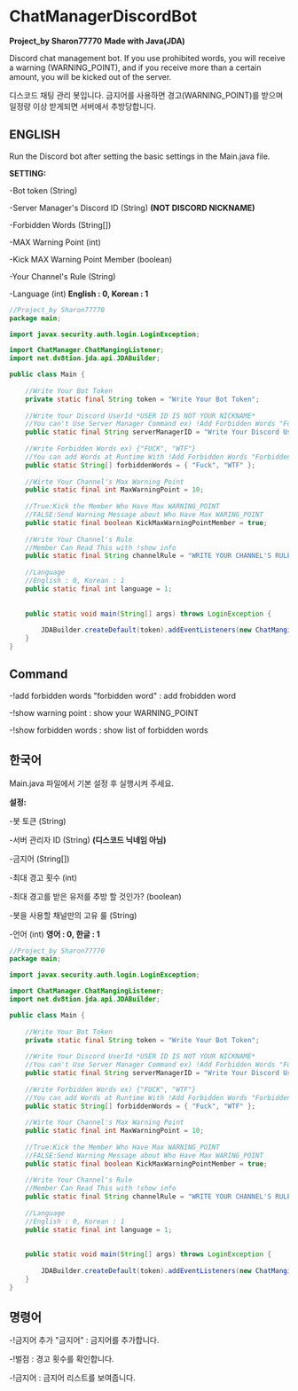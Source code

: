# ChatManagerDiscordBot

**Project_by Sharon77770**
**Made with Java(JDA)**

Discord chat management bot. If you use prohibited words, you will receive a warning (WARNING_POINT), and if you receive more than a certain amount, you will be kicked out of the server.

디스코드 채팅 관리 봇입니다. 금지어를 사용하면 경고(WARNING_POINT)를 받으며 일정량 이상 받게되면 서버에서 추방당합니다.


## ENGLISH

Run the Discord bot after setting the basic settings in the Main.java file.

**SETTING:**

-Bot token (String)

-Server Manager's Discord ID (String) **(NOT DISCORD NICKNAME)**

-Forbidden Words (String[])

-MAX Warning Point (int)

-Kick MAX Warning Point Member (boolean)

-Your Channel's Rule (String)

-Language (int) **English : 0, Korean : 1**


```java
//Project_by Sharon77770
package main;

import javax.security.auth.login.LoginException;

import ChatManager.ChatMangingListener;
import net.dv8tion.jda.api.JDABuilder;

public class Main {
	
	//Write Your Bot Token
	private static final String token = "Write Your Bot Token";
	
	//Write Your Discord UserId *USER ID IS NOT YOUR NICKNAME*
	//You can't Use Server Manager Command ex) !Add Forbidden Words "Forbidden Words"
	public static final String serverManagerID = "Write Your Discord User Id";
	
	//Write Forbidden Words ex) {"FUCK", "WTF"}
	//You can add Words at Runtime With !Add Forbidden Words "Forbidden Words"
	public static String[] forbiddenWords = { "Fuck", "WTF" };
	
	//Wirte Your Channel's Max Warning Point
	public static final int MaxWarningPoint = 10;
	
	//True:Kick the Member Who Have Max WARNING_POINT
	//FALSE:Send Warning Message about Who Have Max WARING_POINT
	public static final boolean KickMaxWarningPointMember = true;
	
	//Write Your Channel's Rule
	//Member Can Read This with !show info
	public static final String channelRule = "WRITE YOUR CHANNEL'S RULE";
	
	//Language
	//English : 0, Korean : 1
	public static final int language = 1;
	
	
	public static void main(String[] args) throws LoginException {
		
		JDABuilder.createDefault(token).addEventListeners(new ChatMangingListener()).build();
	}
}
```

## Command

-!add forbidden words "forbidden word" : add frobidden word

-!show warning point : show your WARNING_POINT

-!show forbidden words : show list of forbidden words

## 한국어

Main.java 파일에서 기본 설정 후 실행시켜 주세요.

**설정:**

-봇 토큰 (String)

-서버 관리자 ID (String) **(디스코드 닉네임 아님)**

-금지어 (String[])

-최대 경고 횟수 (int)

-최대 경고를 받은 유저를 추방 할 것인가? (boolean)

-봇을 사용할 채널만의 고유 룰 (String)

-언어 (int) **영어 : 0, 한글 : 1**

```java
//Project_by Sharon77770
package main;

import javax.security.auth.login.LoginException;

import ChatManager.ChatMangingListener;
import net.dv8tion.jda.api.JDABuilder;

public class Main {
	
	//Write Your Bot Token
	private static final String token = "Write Your Bot Token";
	
	//Write Your Discord UserId *USER ID IS NOT YOUR NICKNAME*
	//You can't Use Server Manager Command ex) !Add Forbidden Words "Forbidden Words"
	public static final String serverManagerID = "Write Your Discord User Id";
	
	//Write Forbidden Words ex) {"FUCK", "WTF"}
	//You can add Words at Runtime With !Add Forbidden Words "Forbidden Words"
	public static String[] forbiddenWords = { "Fuck", "WTF" };
	
	//Wirte Your Channel's Max Warning Point
	public static final int MaxWarningPoint = 10;
	
	//True:Kick the Member Who Have Max WARNING_POINT
	//FALSE:Send Warning Message about Who Have Max WARING_POINT
	public static final boolean KickMaxWarningPointMember = true;
	
	//Write Your Channel's Rule
	//Member Can Read This with !show info
	public static final String channelRule = "WRITE YOUR CHANNEL'S RULE";
	
	//Language
	//English : 0, Korean : 1
	public static final int language = 1;
	
	
	public static void main(String[] args) throws LoginException {
		
		JDABuilder.createDefault(token).addEventListeners(new ChatMangingListener()).build();
	}
}
```

## 명령어

-!금지어 추가 "금지어" : 금지어를 추가합니다.

-!벌점 : 경고 횟수를 확인합니다.

-!금지어 : 금지어 리스트를 보여줍니다.
